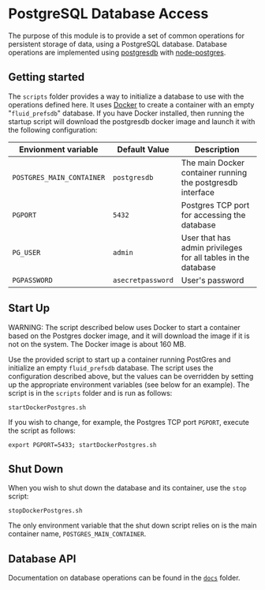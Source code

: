 # PostgreSQL Database Access

The purpose of this module is to provide a set of common operations for
persistent storage of data, using a PostgreSQL database.  Database operations
are implemented using [postgresdb](https://www.postgresql.org//) with
[node-postgres](https://node-postgres.com/).

## Getting started

The `scripts` folder provides a way to initialize a database to use with the
operations defined here.  It uses [Docker](https://www.docker.com/get-started)
to create a container with an empty "`fluid_prefsdb`" database.  If you have
Docker installed, then running the startup script will download the postgresdb
docker image and launch it with the following configuration:

| Envionment variable        | Default Value     | Description |
| -------------------------- | -------------     | ----------- |
| `POSTGRES_MAIN_CONTAINER`  | `postgresdb`      | The main Docker container running the postgresdb interface |
| `PGPORT`                   | `5432`            | Postgres TCP port for accessing the database |
| `PG_USER`                  | `admin`           | User that has admin privileges for all tables in the database |
| `PGPASSWORD`               | `asecretpassword` | User's password |

## Start Up

WARNING:  The script described below uses Docker to start a container based on
the Postgres docker image, and it will download the image if it is not on the
system. The Docker image is about 160 MB.

Use the provided script to start up a container running PostGres and initialize
an empty `fluid_prefsdb` database.  The script uses the configuration described
above, but the values can be overridden by setting up the appropriate
environment variables (see below for an example).  The script is in the
`scripts` folder and is run as follows:

```console
startDockerPostgres.sh
```

If you wish to change, for example, the Postgres TCP port `PGPORT`, execute
the script as follows:

```console
export PGPORT=5433; startDockerPostgres.sh
```

## Shut Down

When you wish to shut down the database and its container, use the `stop`
script:

```console
stopDockerPostgres.sh
```

The only environment variable that the shut down script relies on is the main
container name, `POSTGRES_MAIN_CONTAINER`.

## Database API

Documentation on database operations can be found in the
[`docs`](../../docs/Operations.md) folder.
